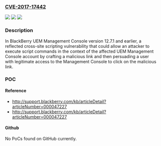 ### [CVE-2017-17442](https://cve.mitre.org/cgi-bin/cvename.cgi?name=CVE-2017-17442)
![](https://img.shields.io/static/v1?label=Product&message=UEM%20Management%20Console&color=blue)
![](https://img.shields.io/static/v1?label=Version&message=%3D%2012.7.1%20and%20earlier%20&color=brighgreen)
![](https://img.shields.io/static/v1?label=Vulnerability&message=Reflected%20cross-site%20scripting%20vulnerability&color=brighgreen)

### Description

In BlackBerry UEM Management Console version 12.7.1 and earlier, a reflected cross-site scripting vulnerability that could allow an attacker to execute script commands in the context of the affected UEM Management Console account by crafting a malicious link and then persuading a user with legitimate access to the Management Console to click on the malicious link.

### POC

#### Reference
- http://support.blackberry.com/kb/articleDetail?articleNumber=000047227
- http://support.blackberry.com/kb/articleDetail?articleNumber=000047227

#### Github
No PoCs found on GitHub currently.

